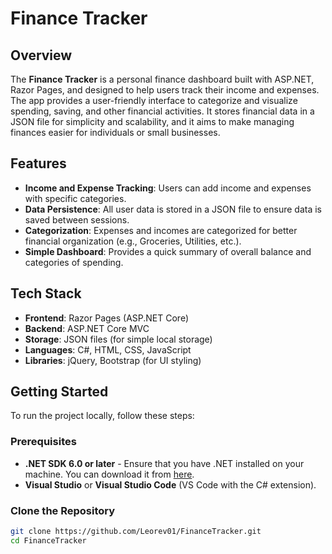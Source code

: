 # Finance Tracker

## Overview

The **Finance Tracker** is a personal finance dashboard built with ASP.NET, Razor Pages, and designed to help users track their income and expenses. The app provides a user-friendly interface to categorize and visualize spending, saving, and other financial activities. It stores financial data in a JSON file for simplicity and scalability, and it aims to make managing finances easier for individuals or small businesses.

## Features

- **Income and Expense Tracking**: Users can add income and expenses with specific categories.
- **Data Persistence**: All user data is stored in a JSON file to ensure data is saved between sessions.
- **Categorization**: Expenses and incomes are categorized for better financial organization (e.g., Groceries, Utilities, etc.).
- **Simple Dashboard**: Provides a quick summary of overall balance and categories of spending.

## Tech Stack

- **Frontend**: Razor Pages (ASP.NET Core)
- **Backend**: ASP.NET Core MVC
- **Storage**: JSON files (for simple local storage)
- **Languages**: C#, HTML, CSS, JavaScript
- **Libraries**: jQuery, Bootstrap (for UI styling)

## Getting Started

To run the project locally, follow these steps:

### Prerequisites

- **.NET SDK 6.0 or later** - Ensure that you have .NET installed on your machine. You can download it from [here](https://dotnet.microsoft.com/download/dotnet).
- **Visual Studio** or **Visual Studio Code** (VS Code with the C# extension).

### Clone the Repository

```bash
git clone https://github.com/Leorev01/FinanceTracker.git
cd FinanceTracker
